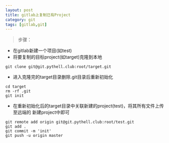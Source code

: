 ```yaml
---
layout: post
title: gitlab上复制已有Project
category: git 
tags: [gitlab,git]
---
```


> 步骤：

- 在gitlab新建一个项目(如test)
- 将要复制的目标project(如target)克隆到本地

```
git clone git@git.pythell.club:root/target.git
```

- 进入克隆完的target目录删除.git目录后重新初始化

```
cd target
rm -rf .git
git init
```

- 在重新初始化后的target目录中关联新建的project(test)，将其所有文件上传至远端的
新建project中即可

```
git remote add origin git@git.pythell.club:root/test.git
git add .
git commit -m 'init'
git push -u origin master
```
